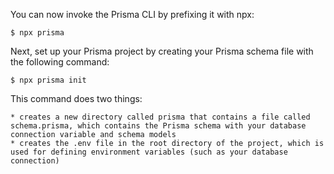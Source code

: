 

You can now invoke the Prisma CLI by prefixing it with npx:

```
$ npx prisma 
```

Next, set up your Prisma project by creating your Prisma schema file with the following command:

```
$ npx prisma init 
```

This command does two things:

    * creates a new directory called prisma that contains a file called schema.prisma, which contains the Prisma schema with your database connection variable and schema models
    * creates the .env file in the root directory of the project, which is used for defining environment variables (such as your database connection)